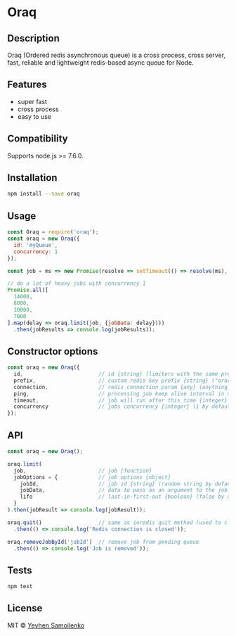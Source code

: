 # Oraq

## Description

Oraq (Ordered redis asynchronous queue) is a cross process, cross server, fast, reliable and lightweight redis-based async queue for Node.

## Features

- super fast
- cross process
- easy to use

## Compatibility

Supports node.js >= 7.6.0.

## Installation

```bash
npm install --save oraq
```

## Usage

```js
const Oraq = require('oraq');
const oraq = new Oraq({
  id: 'myQueue',
  concurrency: 1
});

const job = ms => new Promise(resolve => setTimeout(() => resolve(ms), ms));

// do a lot of heavy jobs with concurrency 1
Promise.all([
  14000,
  8000,
  10000,
  7000
].map(delay => oraq.limit(job, {jobData: delay})))
  .then(jobResults => console.log(jobResults));
```

## Constructor options

```js
const oraq = new Oraq({
  id,                        // id {string} (limiters with the same prefix and id share their queues, "queue" by default)
  prefix,                    // custom redis key prefix {string} ("oraq" by default)
  connection,                // redis connection param {any} (anything that ioredis constructor supports)
  ping,                      // processing job keep alive interval in ms {integer} (60000 by default)
  timeout,                   // job will run after this time {integer} (in case of too long previous tasks processing, 2 * 60 * 60 * 1000 (2 hours) by default)
  concurrency                // jobs concurrency {integer} (1 by default)
});
```

## API

```js
const oraq = new Oraq();

oraq.limit(
  job,                       // job {function}
  jobOptions = {             // job options {object}
    jobId,                   // job id {string} (random string by default)
    jobData,                 // data to pass as an argument to the job {any}
    lifo                     // last-in-first-out {boolean} (false by default)
  }
).then(jobResult => console.log(jobResult));

oraq.quit()                  // same as ioredis quit method (used to close redis connection)
  .then(() => console.log('Redis connection is closed'));

oraq.removeJobById('jobId')  // remove job from pending queue
  .then(() => console.log('Job is removed'));
```

## Tests

```bash
npm test
```

## License

MIT © [Yevhen Samoilenko](https://github.com/deugene)
